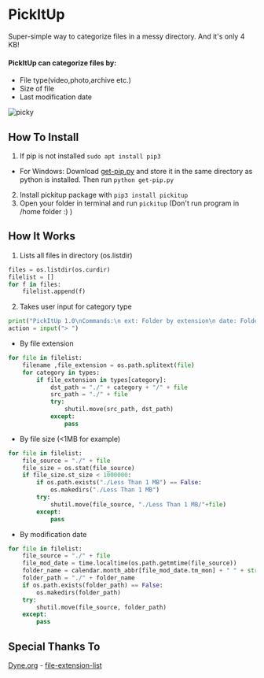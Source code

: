 # PickItUp
Super-simple way to categorize files in a messy directory. And it's only 4 KB!

#### PickItUp can categorize files by:
- File type(video,photo,archive etc.)
- Size of file
- Last modification date

![picky](https://user-images.githubusercontent.com/73137174/151708777-d553d1c2-946d-4718-9fd4-d88acb7ec45c.gif)

## How To Install
1. If pip is not installed `sudo apt install pip3` 
- For Windows: Download [get-pip.py](https://bootstrap.pypa.io/get-pip.py) and store it in the same directory as python is installed. Then run `python get-pip.py`
2. Install pickitup package with `pip3 install pickitup`
3. Open your folder in terminal and run `pickitup` (Don't run program in /home folder :) )

## How It Works

1. Lists all files in directory (os.listdir)
```python
files = os.listdir(os.curdir)
filelist = []
for f in files:
    filelist.append(f)
```
2. Takes user input for category type
```python
print("PickItUp 1.0\nCommands:\n ext: Folder by extension\n date: Folder by modification date\n size: Folder by file size\n quit: Quit PickItUp")
action = input("> ")
```

- By file extension
```python
for file in filelist:
    filename ,file_extension = os.path.splitext(file)
    for category in types:
        if file_extension in types[category]:
            dst_path = "./" + category + "/" + file
            src_path = "./" + file
            try:
                shutil.move(src_path, dst_path)
            except:
                pass
```

- By file size (<1MB for example)
```python
for file in filelist:
    file_source = "./" + file
    file_size = os.stat(file_source)
    if file_size.st_size < 1000000:
        if os.path.exists("./Less Than 1 MB") == False:
            os.makedirs("./Less Than 1 MB")
        try:
            shutil.move(file_source, "./Less Than 1 MB/"+file)
        except:
            pass
```

- By modification date
```python
for file in filelist:
    file_source = "./" + file
    file_mod_date = time.localtime(os.path.getmtime(file_source))
    folder_name = calendar.month_abbr[file_mod_date.tm_mon] + " " + str(file_mod_date.tm_year)
    folder_path = "./" + folder_name
    if os.path.exists(folder_path) == False:
        os.makedirs(folder_path)
    try:
        shutil.move(file_source, folder_path)
    except:
        pass
```

## Special Thanks To

[Dyne.org](https://github.com/dyne) - [file-extension-list](https://github.com/dyne/file-extension-list)






